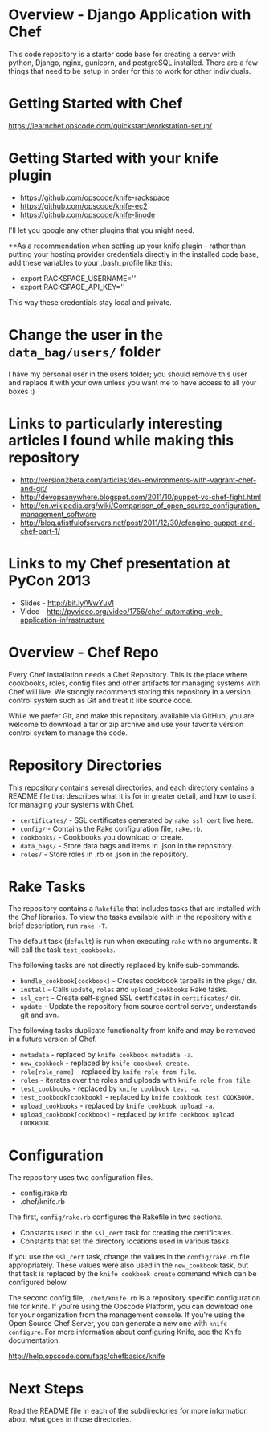 Overview - Django Application with Chef
=======================================

This code repository is a starter code base for creating a server with python, Django, nginx, gunicorn, and postgreSQL installed.  There are a few things that need to be setup in order for this to work for other individuals.

Getting Started with Chef
=========================

https://learnchef.opscode.com/quickstart/workstation-setup/

Getting Started with your knife plugin
======================================

* https://github.com/opscode/knife-rackspace
* https://github.com/opscode/knife-ec2
* https://github.com/opscode/knife-linode

I'll let you google any other plugins that you might need.

**As a recommendation when setting up your knife plugin - rather than putting your hosting provider credentials directly in the installed code base, add these variables to your .bash_profile like this:

* export RACKSPACE_USERNAME=''
* export RACKSPACE_API_KEY=''

This way these credentials stay local and private.

Change the user in the `data_bag/users/` folder
=============================================

I have my personal user in the users folder; you should remove this user and replace it with your own unless you want me to have access to all your boxes :)

Links to particularly interesting articles I found while making this repository
=======================

* http://version2beta.com/articles/dev-environments-with-vagrant-chef-and-git/
* http://devopsanywhere.blogspot.com/2011/10/puppet-vs-chef-fight.html
* http://en.wikipedia.org/wiki/Comparison_of_open_source_configuration_management_software
* http://blog.afistfulofservers.net/post/2011/12/30/cfengine-puppet-and-chef-part-1/

Links to my Chef presentation at PyCon 2013
===================================

* Slides - http://bit.ly/WwYuVl
* Video - http://pyvideo.org/video/1756/chef-automating-web-application-infrastructure



Overview - Chef Repo
========

Every Chef installation needs a Chef Repository. This is the place where cookbooks, roles, config files and other artifacts for managing systems with Chef will live. We strongly recommend storing this repository in a version control system such as Git and treat it like source code.

While we prefer Git, and make this repository available via GitHub, you are welcome to download a tar or zip archive and use your favorite version control system to manage the code.

Repository Directories
======================

This repository contains several directories, and each directory contains a README file that describes what it is for in greater detail, and how to use it for managing your systems with Chef.

* `certificates/` - SSL certificates generated by `rake ssl_cert` live here.
* `config/` - Contains the Rake configuration file, `rake.rb`.
* `cookbooks/` - Cookbooks you download or create.
* `data_bags/` - Store data bags and items in .json in the repository.
* `roles/` - Store roles in .rb or .json in the repository.

Rake Tasks
==========

The repository contains a `Rakefile` that includes tasks that are installed with the Chef libraries. To view the tasks available with in the repository with a brief description, run `rake -T`.

The default task (`default`) is run when executing `rake` with no arguments. It will call the task `test_cookbooks`.

The following tasks are not directly replaced by knife sub-commands.

* `bundle_cookbook[cookbook]` - Creates cookbook tarballs in the `pkgs/` dir.
* `install` - Calls `update`, `roles` and `upload_cookbooks` Rake tasks.
* `ssl_cert` - Create self-signed SSL certificates in `certificates/` dir.
* `update` - Update the repository from source control server, understands git and svn.

The following tasks duplicate functionality from knife and may be removed in a future version of Chef.

* `metadata` - replaced by `knife cookbook metadata -a`.
* `new_cookbook` - replaced by `knife cookbook create`.
* `role[role_name]` - replaced by `knife role from file`.
* `roles` - iterates over the roles and uploads with `knife role from file`.
* `test_cookbooks` - replaced by `knife cookbook test -a`.
* `test_cookbook[cookbook]` - replaced by `knife cookbook test COOKBOOK`.
* `upload_cookbooks` - replaced by `knife cookbook upload -a`.
* `upload_cookbook[cookbook]` - replaced by `knife cookbook upload COOKBOOK`.

Configuration
=============

The repository uses two configuration files.

* config/rake.rb
* .chef/knife.rb

The first, `config/rake.rb` configures the Rakefile in two sections.

* Constants used in the `ssl_cert` task for creating the certificates.
* Constants that set the directory locations used in various tasks.

If you use the `ssl_cert` task, change the values in the `config/rake.rb` file appropriately. These values were also used in the `new_cookbook` task, but that task is replaced by the `knife cookbook create` command which can be configured below.

The second config file, `.chef/knife.rb` is a repository specific configuration file for knife. If you're using the Opscode Platform, you can download one for your organization from the management console. If you're using the Open Source Chef Server, you can generate a new one with `knife configure`. For more information about configuring Knife, see the Knife documentation.

http://help.opscode.com/faqs/chefbasics/knife

Next Steps
==========

Read the README file in each of the subdirectories for more information about what goes in those directories.
